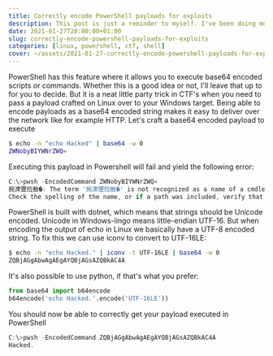 ```yaml
---
title: Correctly encode PowerShell payloads for exploits
description: This post is just a reminder to myself. I've been doing more and more CTF's lately and I keep having to look up how to correctly encode a base64 encoded PowerShell compatible string on Linux.
date: 2021-01-27T20:00:00+01:00
slug: correctly-encode-powershell-payloads-for-exploits
categories: [linux, powershell, ctf, shell]
cover: ~/assets/2021-01-27-correctly-encode-powershell-payloads-for-exploits/cover.png
---
```


PowerShell has this feature where it allows you to execute base64 encoded scripts or commands. Whether this is a good idea or not, I'll leave that up to for you to decide. But it is a neat little party trick in CTF's when you need to pass a payload crafted on Linux over to your Windows target. Being able to encode payloads as a base64 encoded string makes it easy to deliver over the network like for example HTTP. Let's craft a base64 encoded payload to execute

```sh
$ echo -n "echo Hacked" | base64 -w 0
ZWNobyBIYWNrZWQ=
```

Executing this payload in Powershell will fail and yield the following error:

```powershell
C:\>pwsh -EncodedCommand ZWNobyBIYWNrZWQ=
捥潨䠠捡敫�: The term '捥潨䠠捡敫�' is not recognized as a name of a cmdlet, function, script file, or executable program.
Check the spelling of the name, or if a path was included, verify that the path is correct and try again.
```

PowerShell is built with dotnet, which means that strings should be Unicode encoded. Unicode in Windows-lingo means little-endian UTF-16. But when encoding the output of echo in Linux we basically have a UTF-8 encoded string. To fix this we can use iconv to convert to UTF-16LE:

```sh
$ echo -n "echo Hacked." | iconv -t UTF-16LE | base64 -w 0
ZQBjAGgAbwAgAEgAYQBjAGsAZQBkAC4A
```

It's also possible to use python, if that's what you prefer:

```py
from base64 import b64encode
b64encode('echo Hacked.'.encode('UTF-16LE'))
```

You should now be able to correctly get your payload executed in PowerShell

```powershell
C:\>pwsh -EncodedCommand ZQBjAGgAbwAgAEgAYQBjAGsAZQBkAC4A
Hacked.
```
